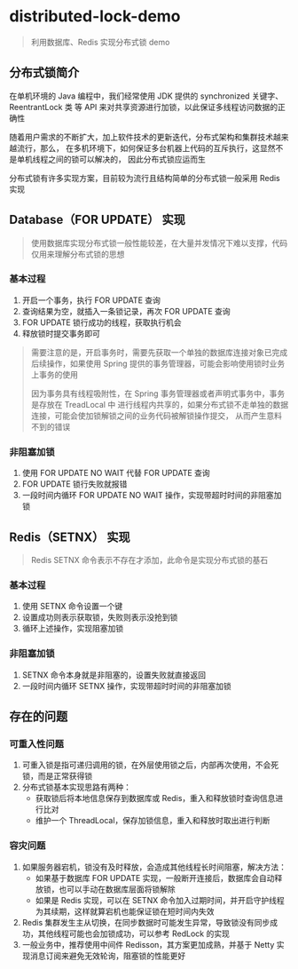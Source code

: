 # distributed-lock-demo

> 利用数据库、Redis 实现分布式锁 demo

## 分布式锁简介

在单机环境的 Java 编程中，我们经常使用 JDK 提供的 synchronized 关键字、ReentrantLock 类 等 API 来对共享资源进行加锁，以此保证多线程访问数据的正确性

随着用户需求的不断扩大，加上软件技术的更新迭代，分布式架构和集群技术越来越流行，那么， 在多机环境下，如何保证多台机器上代码的互斥执行，这显然不是单机线程之间的锁可以解决的， 因此分布式锁应运而生

分布式锁有许多实现方案，目前较为流行且结构简单的分布式锁一般采用 Redis 实现

## Database（FOR UPDATE） 实现

> 使用数据库实现分布式锁一般性能较差，在大量并发情况下难以支撑，代码仅用来理解分布式锁的思想

### 基本过程

1. 开启一个事务，执行 FOR UPDATE 查询
2. 查询结果为空，就插入一条锁记录，再次 FOR UPDATE 查询
3. FOR UPDATE 锁行成功的线程，获取执行机会
4. 释放锁时提交事务即可

> 需要注意的是，开启事务时，需要先获取一个单独的数据库连接对象已完成后续操作，如果使用 Spring
> 提供的事务管理器，可能会影响使用锁时业务上事务的使用
>
> 因为事务具有线程吸附性，在 Spring 事务管理器或者声明式事务中，事务是存放在 TreadLocal 中
> 进行线程内共享的，如果分布式锁不走单独的数据连接，可能会使加锁解锁之间的业务代码被解锁操作提交，
> 从而产生意料不到的错误

### 非阻塞加锁

1. 使用 FOR UPDATE NO WAIT 代替 FOR UPDATE 查询
2. FOR UPDATE 锁行失败就报错
3. 一段时间内循环 FOR UPDATE NO WAIT 操作，实现带超时时间的非阻塞加锁

## Redis（SETNX） 实现

> Redis SETNX 命令表示不存在才添加，此命令是实现分布式锁的基石

### 基本过程

1. 使用 SETNX 命令设置一个键
2. 设置成功则表示获取锁，失败则表示没抢到锁
3. 循环上述操作，实现阻塞加锁

### 非阻塞加锁

1. SETNX 命令本身就是非阻塞的，设置失败就直接返回
2. 一段时间内循环 SETNX 操作，实现带超时时间的非阻塞加锁

## 存在的问题

### 可重入性问题

1. 可重入锁是指可递归调用的锁，在外层使用锁之后，内部再次使用，不会死锁，而是正常获得锁
2. 分布式锁基本实现思路有两种：
    - 获取锁后将本地信息保存到数据库或 Redis，重入和释放锁时查询信息进行比对
    - 维护一个 ThreadLocal，保存加锁信息，重入和释放时取出进行判断

### 容灾问题

1. 如果服务器宕机，锁没有及时释放，会造成其他线程长时间阻塞，解决方法：
    - 如果基于数据库 FOR UPDATE 实现，一般断开连接后，数据库会自动释放锁，也可以手动在数据库层面将锁解除
    - 如果是 Redis 实现，可以在 SETNX 命令加入过期时间，并开启守护线程为其续期，这样就算宕机也能保证锁在短时间内失效
2. Redis 集群发生主从切换，在同步数据时可能发生异常，导致锁没有同步成功，其他线程可能也会加锁成功，可以参考 RedLock 的实现
3. 一般业务中，推荐使用中间件 Redisson，其方案更加成熟，并基于 Netty 实现消息订阅来避免无效轮询，阻塞锁的性能更好


